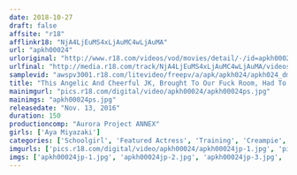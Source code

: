 ```yaml
---
date: 2018-10-27
draft: false
affsite: "r18"
afflinkr18: "NjA4LjEuMS4xLjAuMC4wLjAuMA"
url: "apkh00024"
urloriginal: "http://www.r18.com/videos/vod/movies/detail/-/id=apkh00024"
urlfinal: "http://media.r18.com/track/NjA4LjEuMS4xLjAuMC4wLjAuMA/videos/vod/movies/detail/-/id=apkh00024"
samplevid: "awspv3001.r18.com/litevideo/freepv/a/apk/apkh024/apkh024_dmb_w.mp4"
title: "This Angelic And Cheerful JK, Brought To Our Fuck Room, Had To Endure Shameful Treatment, And Was Dripping Her Pussy Juices While Cumming To Ultimate Ecstasy! Aya Miyazaki"
mainimgurl: "pics.r18.com/digital/video/apkh00024/apkh00024ps.jpg"
mainimgs: "apkh00024ps.jpg"
releasedate: "Nov. 13, 2016"
duration: 150
productioncomp: "Aurora Project ANNEX"
girls: ['Aya Miyazaki']
categories: ['Schoolgirl', 'Featured Actress', 'Training', 'Creampie', 'Facial', 'Gonzo', 'Hi-Def']
imgurls: ['pics.r18.com/digital/video/apkh00024/apkh00024jp-1.jpg', 'pics.r18.com/digital/video/apkh00024/apkh00024jp-2.jpg', 'pics.r18.com/digital/video/apkh00024/apkh00024jp-3.jpg', 'pics.r18.com/digital/video/apkh00024/apkh00024jp-4.jpg', 'pics.r18.com/digital/video/apkh00024/apkh00024jp-5.jpg', 'pics.r18.com/digital/video/apkh00024/apkh00024jp-6.jpg', 'pics.r18.com/digital/video/apkh00024/apkh00024jp-7.jpg', 'pics.r18.com/digital/video/apkh00024/apkh00024jp-8.jpg', 'pics.r18.com/digital/video/apkh00024/apkh00024jp-9.jpg', 'pics.r18.com/digital/video/apkh00024/apkh00024jp-10.jpg', 'pics.r18.com/digital/video/apkh00024/apkh00024jp-11.jpg', 'pics.r18.com/digital/video/apkh00024/apkh00024jp-12.jpg', 'pics.r18.com/digital/video/apkh00024/apkh00024jp-13.jpg', 'pics.r18.com/digital/video/apkh00024/apkh00024jp-14.jpg', 'pics.r18.com/digital/video/apkh00024/apkh00024jp-15.jpg', 'pics.r18.com/digital/video/apkh00024/apkh00024jp-16.jpg', 'pics.r18.com/digital/video/apkh00024/apkh00024jp-17.jpg', 'pics.r18.com/digital/video/apkh00024/apkh00024jp-18.jpg', 'pics.r18.com/digital/video/apkh00024/apkh00024jp-19.jpg', 'pics.r18.com/digital/video/apkh00024/apkh00024jp-20.jpg']
imgs: ['apkh00024jp-1.jpg', 'apkh00024jp-2.jpg', 'apkh00024jp-3.jpg', 'apkh00024jp-4.jpg', 'apkh00024jp-5.jpg', 'apkh00024jp-6.jpg', 'apkh00024jp-7.jpg', 'apkh00024jp-8.jpg', 'apkh00024jp-9.jpg', 'apkh00024jp-10.jpg', 'apkh00024jp-11.jpg', 'apkh00024jp-12.jpg', 'apkh00024jp-13.jpg', 'apkh00024jp-14.jpg', 'apkh00024jp-15.jpg', 'apkh00024jp-16.jpg', 'apkh00024jp-17.jpg', 'apkh00024jp-18.jpg', 'apkh00024jp-19.jpg', 'apkh00024jp-20.jpg']
---
```


